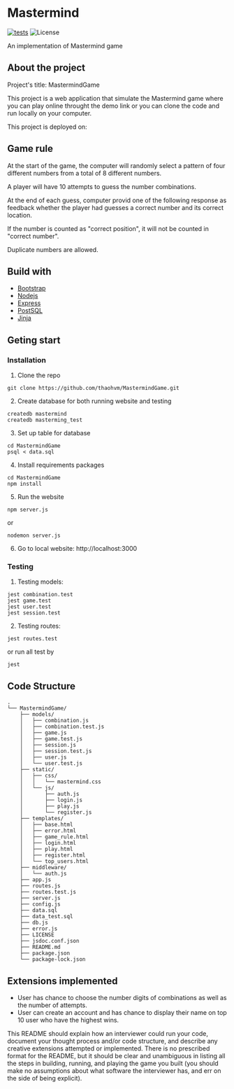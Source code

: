 # Mastermind

[![tests](https://github.com/thaohvm/MastermindGame/actions/workflows/node.js.yml/badge.svg)](https://github.com/thaohvm/MastermindGame/actions/workflows/node.js.yml)
![License](https://img.shields.io/github/license/thaohvm/MastermindGame)

An implementation of Mastermind game

## About the project

Project's title: MastermindGame

This project is a web application that simulate the Mastermind game where you can play online throught the demo link or you can clone the code and run locally on your computer.

This project is deployed on:

## Game rule

At the start of the game, the computer will randomly select a pattern of four different numbers from a total of 8 different numbers.

A player will have 10 attempts to guess the number combinations.

At the end of each guess, computer provid one of the following response as feedback whether the player had guesses a correct number and its correct location.

If the number is counted as "correct position", it will not be counted in "correct number".

Duplicate numbers are allowed.

## Build with

* [Bootstrap](https://getbootstrap.com)
* [Nodejs](https://nodejs.dev)
* [Express](https://expressjs.com/en/5x/api.html)
* [PostSQL](https://www.postgresql.org/)
* [Jinja](https://jinja2docs.readthedocs.io/en/stable/)

## Geting start
### Installation
1. Clone the repo
```
git clone https://github.com/thaohvm/MastermindGame.git
```
2. Create database for both running website and testing
```
createdb mastermind
createdb masterming_test
```
3. Set up table for database
```
cd MastermindGame
psql < data.sql
```
4. Install requirements packages
```
cd MastermindGame
npm install
```
5. Run the website
```
npm server.js
```
or
```
nodemon server.js
```
6. Go to local website: http://localhost:3000

### Testing
1. Testing models:
```
jest combination.test
jest game.test
jest user.test
jest session.test
```
2. Testing routes:
```
jest routes.test
```

or run all test by

```
jest
```

## Code Structure

```
.
└── MastermindGame/
    ├── models/
    │   ├── combination.js
    │   ├── combination.test.js
    │   ├── game.js
    │   ├── game.test.js
    │   ├── session.js
    │   ├── session.test.js
    │   ├── user.js
    │   └── user.test.js
    ├── static/
    │   ├── css/
    │   │   └── mastermind.css
    │   └── js/
    │       ├── auth.js
    │       ├── login.js
    │       ├── play.js
    │       └── register.js
    ├── templates/
    │   ├── base.html
    │   ├── error.html
    │   ├── game_rule.html
    │   ├── login.html
    │   ├── play.html
    │   ├── register.html
    │   └── top_users.html
    ├── middleware/
    │   └── auth.js
    ├── app.js
    ├── routes.js
    ├── routes.test.js
    ├── server.js
    ├── config.js
    ├── data.sql
    ├── data_test.sql
    ├── db.js
    ├── error.js
    ├── LICENSE
    ├── jsdoc.conf.json
    ├── README.md
    ├── package.json
    └── package-lock.json
```

## Extensions implemented

- User has chance to choose the number digits of combinations as well as the number of attempts.
- User can create an account and has chance to display their name on top 10 user who have the highest wins.

This README should explain how an interviewer could run your code, document your thought process and/or code structure, and describe any creative extensions attempted or implemented. There is no prescribed format for the README, but it should be clear and unambiguous in listing all the steps in building, running, and playing the game you built (you should make no assumptions about what software the interviewer has, and err on the side of being explicit).
